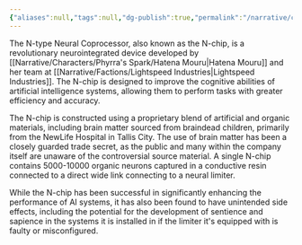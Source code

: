 ```yaml
---
{"aliases":null,"tags":null,"dg-publish":true,"permalink":"/narrative/concepts/tech/n-type-neural-coprocessor/","dgPassFrontmatter":true}
---
```


The N-type Neural Coprocessor, also known as the N-chip, is a revolutionary neurointegrated device developed by [[Narrative/Characters/Phyrra's Spark/Hatena Mouru\|Hatena Mouru]] and her team at [[Narrative/Factions/Lightspeed Industries\|Lightspeed Industries]]. The N-chip is designed to improve the cognitive abilities of artificial intelligence systems, allowing them to perform tasks with greater efficiency and accuracy.

The N-chip is constructed using a proprietary blend of artificial and organic materials, including brain matter sourced from braindead children, primarily from the NewLife Hospital in Tallis City. The use of brain matter has been a closely guarded trade secret, as the public and many within the company itself are unaware of the controversial source material. A single N-chip contains 5000-10000 organic neurons captured in a conductive resin connected to a direct wide link connecting to a neural limiter.

While the N-chip has been successful in significantly enhancing the performance of AI systems, it has also been found to have unintended side effects, including the potential for the development of sentience and sapience in the systems it is installed in if the limiter it's equipped with is faulty or misconfigured.